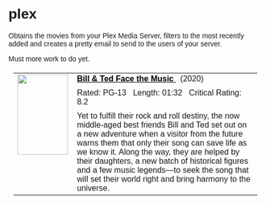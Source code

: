 <head>
    <style>
        body {
            font-family: arial,sans-serif;
            font-size: 14px;
        }
        a:link, a:visited, a:hover, a:active {
            text-decoration: underline;
            font-weight: bold;
            color: black;
        }
    </style>
</head>

# plex

Obtains the movies from your Plex Media Server, filters to the most recently added and creates a pretty email to send to the users of your server.

Must more work to do yet. 

<div style="margin:20 10 20 10;">
    <table>
        <tbody>
            <tr>
                <td style="vertical-align: top;">
                    <div>
                        <a href="https://app.plex.tv/desktop#!/server/203f305accd75f4ee5cdf540254ec3bdd5e219c1/details?key=%2flibrary%2fmetadata%2f14230">
                            <img height="160" width="100" src="https://10-0-0-39.3a275afe3c6d4c589f6df5e13eedebfb.plex.direct:32400/library/metadata/14230/thumb/1605665337/?X-Plex-Token=fsjhHWNdkBGXGc-zuW5f">
                        </a>
                    </div>
                </td>
                <td style="vertical-align: top; padding-left: 10px;">
                    <a href="https://app.plex.tv:32400/web/index.html#!/server/203f305accd75f4ee5cdf540254ec3bdd5e219c1/details?key=%2flibrary%2fmetadata%2f14230">
                        Bill &amp; Ted Face the Music
                    </a>
                    &nbsp; (2020)
                    <div style="margin:10px 0px;">
                        Rated: PG-13 &nbsp; Length: 01:32 &nbsp; Critical Rating: 8.2
                    </div>
                    <div>
                        Yet to fulfill their rock and roll destiny, the now middle-aged best friends Bill and Ted set out on a new adventure when a visitor from the future warns them that only their song can save life as we know it. Along the way, they are helped by their daughters, a new batch of historical figures and a few music legends—to seek the song that will set their world right and bring harmony to the universe.
                    </div>
                </td>
            </tr>
        </tbody>
    </table>
</div>
